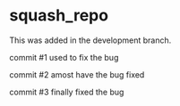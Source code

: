 # squash_repo

This was added in the development branch.

commit #1 used to fix the bug

commit #2 amost have the bug fixed

commit #3 finally fixed the bug
